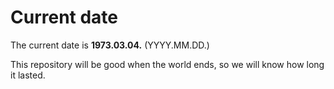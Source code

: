 # Current date

The current date is **1973.03.04.** (YYYY.MM.DD.)

This repository will be good when the world ends, so we will know how long it lasted.